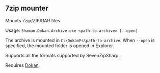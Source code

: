 ## 7zip mounter
Mounts 7zip/ZIP/RAR files.

Usage: `Shaman.Dokan.Archive.exe <path-to-archive> [--open]`

The archive is mounted in `C:\DokanFs\path-to-archive`. When `--open` is specified, the mounted folder is opened in Explorer.

Supports all the formats supported by SevenZipSharp.

Requires [Dokan](http://dokan-dev.github.io/).
